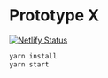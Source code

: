 # Prototype X

[![Netlify Status](https://api.netlify.com/api/v1/badges/a0bbe4e4-bc5a-4a87-bf4c-349970069d0f/deploy-status)](https://app.netlify.com/sites/prototype-x/deploys)

```sh
yarn install
yarn start
```
